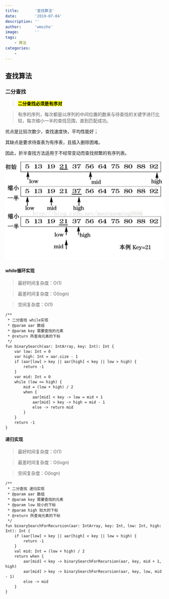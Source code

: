 ```yaml
---
title:       '查找算法'
date:        '2019-07-04'
description: ''
author:      'wmszhe'
image:       ''
tags:
    - 算法
categories:
    - 
---
```


<!--more-->

## 查找算法

### 二分查找

> <mark>**二分查找必须是有序对**</mark>

> 有序的序列，每次都是以序列的中间位置的数来与待查找的关键字进行比较，每次缩小一半的查找范围，直到匹配成功。

优点是比较次数少，查找速度快，平均性能好；

其缺点是要求待查表为有序表，且插入删除困难。

因此，折半查找方法适用于不经常变动而查找频繁的有序列表。

![](https://raw.githubusercontent.com/wmszhe/pichub/master/imgs/20171009001641524.jpeg)

#### while循环实现

> 最好时间复杂度：O(1)

> 最差时间复杂度：O(logn)

> 空间复杂度：O(1)


```
/**
 * 二分查找 while实现
 * @param aar 数组
 * @param key 需要查找的元素
 * @return 所查询元素的下标
 */
fun binarySearch(aar: IntArray, key: Int): Int {
    var low: Int = 0
    var high: Int = aar.size - 1
    if (aar[low] > key || aar[high] < key || low > high) {
        return -1
    }
    var mid: Int = 0
    while (low <= high) {
        mid = (low + high) / 2
        when {
            aar[mid] < key -> low = mid + 1
            aar[mid] > key -> high = mid - 1
            else -> return mid
        }
    }
    return -1
}
```

#### 递归实现

> 最好时间复杂度：O(1)

> 最差时间复杂度：O(logn)

> 空间复杂度：O(logn)

```
/**
 * 二分查找 递归实现
 * @param aar 数组
 * @param key 需要查找的元素
 * @param low 较小的下标
 * @param high 较大的下标
 * @return 所查询元素的下标
 */
fun binarySearchForRecursion(aar: IntArray, key: Int, low: Int, high: Int): Int {
    if (aar[low] > key || aar[high] < key || low > high) {
        return -1
    }
    val mid: Int = (low + high) / 2
    return when {
        aar[mid] < key -> binarySearchForRecursion(aar, key, mid + 1, high)
        aar[mid] > key -> binarySearchForRecursion(aar, key, low, mid - 1)
        else -> mid
    }
}
```